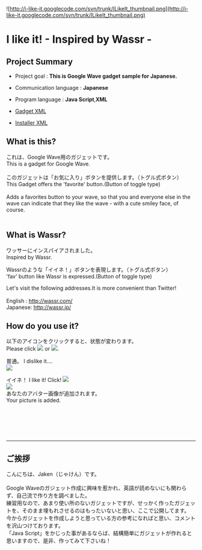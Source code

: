 ![http://i-like-it.googlecode.com/svn/trunk/ILikeIt_thumbnail.png](http://i-like-it.googlecode.com/svn/trunk/ILikeIt_thumbnail.png)
# I like it! - Inspired by Wassr - #

## Project Summary ##
  * Project goal : **This is Google Wave gadget sample for Japanese.**
  * Communication language : **Japanese**
  * Program language : **Java Script**,**XML**

  * [Gadget XML](http://i-like-it.googlecode.com/svn/trunk/ILikeIt.xml)
  * [Installer XML](http://i-like-it.googlecode.com/svn/trunk/ILikeIt_install.xml)


## What is this? ##
これは、Google Wave用のガジェットです。<br>
This is a gadget for Google Wave.<br>
<br>
このガジェットは「お気に入り」ボタンを提供します。（トグル式ボタン）<br>
This Gadget offers the 'favorite' button.(Button of toggle type)<br>
<br>
Adds a favorites button to your wave, so that you and everyone else in the wave can indicate that they like the wave - with a cute smiley face, of course.<br>
<br>

<h2>What is Wassr?</h2>
ワッサーにインスパイアされました。<br>
Inspired by Wassr.<br>

Wassrのような「イイネ！」ボタンを表現します。（トグル式ボタン）<br>
'fav' button like Wassr is expressed.(Button of toggle type)<br>

Let's visit the following addresses.It is more convenient than Twitter!<br>
<br>
English : <a href='http://wassr.com/'>http://wassr.com/</a><br>
Japanese: <a href='http://wassr.jp/'>http://wassr.jp/</a><br>

<h2>How do you use it?</h2>
以下のアイコンをクリックすると、状態が変わります。<br>
Please click <img src='http://i-like-it.googlecode.com/svn/trunk/dislike.gif' /> or <img src='http://i-like-it.googlecode.com/svn/trunk/like.gif' />.<br>

普通。 I dislike it....<br>
<img src='http://i-like-it.googlecode.com/svn/wiki/sample_img01.png' /> <br>


イイネ！ I like it!  Click! <img src='http://i-like-it.googlecode.com/svn/trunk/dislike.gif' /> <br>
<img src='http://i-like-it.googlecode.com/svn/wiki/sample_img02.png' /> <br>
あなたのアバター画像が追加されます。<br>
Your picture is added.<br>
<br>
<br>
<br>
<br>
<br>
<hr />
<h2>ご挨拶</h2>
こんにちは、Jaken（じゃけん）です。<br>
<br>
Google Waveのガジェット作成に興味を惹かれ、英語が読めないにも関わらず、自己流で作り方を調べました。<br>
練習用なので、あまり使い所のないガジェットですが、せっかく作ったガジェットを、そのまま埋もれさせるのはもったいないと思い、ここで公開してます。<br>
今からガジェットを作成しようと思っている方の参考になればと思い、コメントを沢山つけております。<br>
「Java Script」をかじった事があるならば、結構簡単にガジェットが作れると思いますので、是非、作ってみて下さいね！<br>